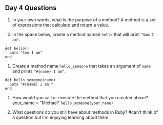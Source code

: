 ## Day 4 Questions

1. In your own words, what is the purpose of a method?
A method is a set of expressions that calculate and return a value.

1. In the space below, create a method named `hello` that will print `"Sam I am"`.

````
def hello()
  puts "Sam I am"
end
````
1. Create a method name `hello_someone` that takes an argument of `name` and prints `"#{name} I am"`.
````
def hello_someone(name)
  puts "#{name} I am."
end
````

1. How would you call or execute the method that you created above?
your_name = "Michael"
``hello_someone(your_name)``

1. What questions do you still have about methods in Ruby?
#can't think of a question but I'm enjoying learning about them
